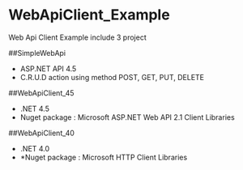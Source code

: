 WebApiClient_Example
====================

Web Api Client Example include 3 project

##SimpleWebApi
* ASP.NET API 4.5
* C.R.U.D action using method POST, GET, PUT, DELETE 

##WebApiClient_45
* .NET 4.5 
* Nuget package : Microsoft ASP.NET Web API 2.1 Client Libraries

##WebApiClient_40
* .NET 4.0
* *Nuget package : Microsoft HTTP Client Libraries

